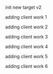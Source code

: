 init new target v2

adding client work 1

adding client work 2

adding client work 3

adding client work 4

adding client work 5

adding client work 6